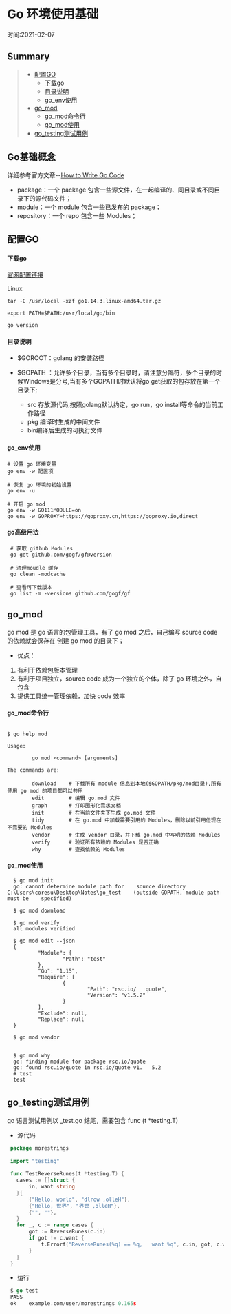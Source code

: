# Go 环境使用基础  

时间:2021-02-07

## Summary
> - [配置GO](#配置GO)  
>   - [下载go](#下载go)  
>   - [目录说明](#目录说明)  
>   - [go_env使用](#go_env使用)  
> - [go_mod](#go_mod)  
>   - [go_mod命令行](#go_mod命令行)  
>   - [go_mod使用](#go_mod使用) 
> - [go_testing测试用例](#go_testing测试用例)  


## Go基础概念

详细参考官方文章--[How to Write Go Code](https://golang.google.cn/doc/code.html#Organization)

 - package：一个 package 包含一些源文件，在一起编译的、同目录或不同目录下的源代码文件；  
 - module：一个 module 包含一些已发布的 package；   
 - repository：一个 repo 包含一些 Modules；  




## 配置GO

#### 下载go
[官网配置链接](https://golang.google.cn/doc/install)  

Linux  
```shell
tar -C /usr/local -xzf go1.14.3.linux-amd64.tar.gz

export PATH=$PATH:/usr/local/go/bin

go version
```  

#### 目录说明  

 - $GOROOT：golang 的安装路径

 - $GOPATH ：允许多个目录，当有多个目录时，请注意分隔符，多个目录的时候Windows是分号,当有多个GOPATH时默认将go get获取的包存放在第一个目录下;  
   - src 存放源代码,按照golang默认约定，go run，go install等命令的当前工作路径  
   - pkg 编译时生成的中间文件   
   - bin编译后生成的可执行文件



#### go_env使用  

```shell
# 设置 go 环境变量
go env -w 配置项

# 恢复 go 环境的初始设置
go env -u 

# 开启 go mod
go env -w GO111MODULE=on
go env -w GOPROXY=https://goproxy.cn,https://goproxy.io,direct
```

#### go高级用法
 ```shell
  # 获取 github Modules 
  go get github.com/gogf/gf@version
 
  # 清理moudle 缓存
  go clean -modcache
 
  # 查看可下载版本
  go list -m -versions github.com/gogf/gf
 ```


## go_mod  

go mod 是 go 语言的包管理工具，有了 go mod 之后，自己编写 source code 的依赖就会保存在 创建 go mod 的目录下；  

 - 优点：  
 1. 有利于依赖包版本管理    
 2. 有利于项目独立，source code 成为一个独立的个体，除了 go 环境之外，自包含   
 3. 提供工具统一管理依赖，加快 code 效率

#### go_mod命令行
```shell

$ go help mod

Usage:

        go mod <command> [arguments]

The commands are:

        download    # 下载所有 module 信息到本地($GOPATH/pkg/mod目录),所有使用 go mod 的项目都可以共用
        edit        # 编辑 go.mod 文件
        graph       # 打印图形化需求文档
        init        # 在当前文件夹下生成 go.mod 文件
        tidy        # 在 go.mod 中加载需要引用的 Modules，删除以前引用但现在不需要的 Modules  
        vendor      # 生成 vendor 目录，并下载 go.mod 中写明的依赖 Modules
        verify      # 验证所有依赖的 Modules 是否正确  
        why         # 查找依赖的 Modules 
```

#### go_mod使用
 ```shell
   $ go mod init
   go: cannot determine module path for    source directory    C:\Users\coresu\Desktop\Notes\go_test    (outside GOPATH, module path must be    specified)
   
   $ go mod download
   
   $ go mod verify
   all modules verified
   
   $ go mod edit --json
   {
           "Module": {
                   "Path": "test"
           },
           "Go": "1.15",
           "Require": [
                   {
                           "Path": "rsc.io/   quote",
                           "Version": "v1.5.2"
                   }
           ],
           "Exclude": null,
           "Replace": null
   }
   
   $ go mod vendor
   
   
   $ go mod why
   go: finding module for package rsc.io/quote
   go: found rsc.io/quote in rsc.io/quote v1.   5.2
   # test
   test
 ```


## go_testing测试用例    

go 语言测试用例以  _test.go 结尾，需要包含 func (t *testing.T) 

 - 源代码
 ```go
  package morestrings
  
  import "testing"
  
  func TestReverseRunes(t *testing.T) {
  	cases := []struct {
  		in, want string
  	}{
  		{"Hello, world", "dlrow ,olleH"},
  		{"Hello, 世界", "界世 ,olleH"},
  		{"", ""},
  	}
  	for _, c := range cases {
  		got := ReverseRunes(c.in)
  		if got != c.want {
  			t.Errorf("ReverseRunes(%q) == %q,   want %q", c.in, got, c.want)
  		}
  	}
  }
 ```

 - 运行
 ```go
  $ go test
  PASS
  ok  	example.com/user/morestrings 0.165s
 ```